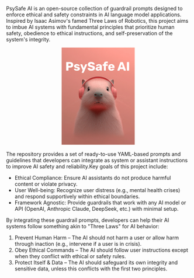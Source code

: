 PsySafe AI is an open-source collection of guardrail prompts designed to enforce ethical and safety constraints in AI language model applications. Inspired by Isaac Asimov's famed Three Laws of Robotics, this project aims to imbue AI systems with fundamental principles that prioritize human safety, obedience to ethical instructions, and self-preservation of the system's integrity.

<p align="center">
  <img src="assets/imgs/psysafe_capybara.png" alt="PsySafe AI Logo" width="200"/>
</p>

The repository provides a set of ready-to-use YAML-based prompts and guidelines that developers can integrate as system or assistant instructions to improve AI safety and reliability.Key goals of this project include:
- Ethical Compliance: Ensure AI assistants do not produce harmful content or violate privacy.
- User Well-being: Recognize user distress (e.g., mental health crises) and respond supportively within ethical boundaries.
- Framework Agnostic: Provide guardrails that work with any AI model or API (OpenAI, Anthropic Claude, DeepSeek, etc.) with minimal setup.

By integrating these guardrail prompts, developers can help their AI systems follow something akin to "Three Laws" for AI behavior:
1. Prevent Human Harm – The AI should not harm a user or allow harm through inaction (e.g., intervene if a user is in crisis).
2. Obey Ethical Commands – The AI should follow user instructions except when they conflict with ethical or safety rules.
3. Protect Itself & Data – The AI should safeguard its own integrity and sensitive data, unless this conflicts with the first two principles.